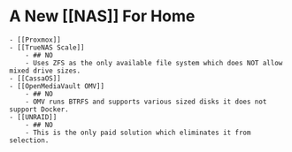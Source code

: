 # A New [[NAS]] For Home
	- [[Proxmox]]
	- [[TrueNAS Scale]]
		- ## NO
		- Uses ZFS as the only available file system which does NOT allow mixed drive sizes.
	- [[CassaOS]]
	- [[OpenMediaVault OMV]]
		- ## NO
		- OMV runs BTRFS and supports various sized disks it does not support Docker.
	- [[UNRAID]]
		- ## NO
		- This is the only paid solution which eliminates it from selection.